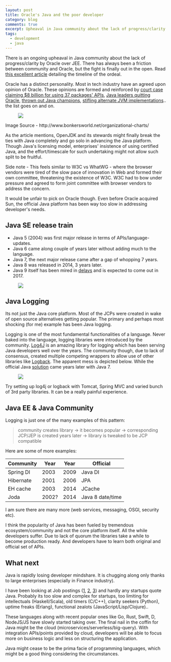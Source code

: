 ```yaml
---
layout: post
title: Oracle's Java and the poor developer
category: blog
comments: true
excerpt: Upheaval in Java community about the lack of progress/clarity by Oracle over JEE
tags: 
  - development
  - java
---
```


There is an ongoing upheaval in Java community about the lack of progress/clarity by Oracle over JEE. 
There has always been a friction between community and Oracle, but the fight is finally out in the open. 
Read [this excellent article](http://arstechnica.com/information-technology/2016/07/how-oracles-business-as-usual-is-threatening-to-kill-java/) detailing the timeline of the ordeal.  

Oracle has a distinct personality. Most in tech industry have an agreed upon opinion of Oracle. 
These opinions are formed and reinforced by [court case claiming $8 billion for using 37 packages' APIs](http://arstechnica.com/tech-policy/2016/03/oracle-will-seek-a-staggering-9-3-billion-in-2nd-trial-against-google/), 
[Java leaders quitting Oracle](http://www.eweek.com/c/a/Application-Development/Java-Creator-James-Gosling-Why-I-Quit-Oracle-813517), 
[thrown out Java champions](https://www.infoq.com/news/2015/09/oracle-purges-java-evangelists),
[stifling alternate JVM implementations](http://arstechnica.com/information-technology/2010/10/ibm-joins-openjdk-as-oracle-shuns-apache-harmony/).. the list goes on and on. 

 <figure>
     <a href="http://www.bonkersworld.net/organizational-charts/"><img src="{{ site.url }}/images/blog/oracle_chart.png"></a>
 </figure> 
Image Source - http://www.bonkersworld.net/organizational-charts/

As the article mentions, OpenJDK and its stewards might finally break the ties with Java completely and go solo in advancing the Java platform. 
Though Java's licensing model, enterprises' insistence of using certified Java, and the effort/timescale for such undertaking might not allow such split to be fruitful.     

Side note - This feels similar to W3C vs WhatWG - where the browser vendors were tired of the slow pace of innovation in Web and formed their own committee, 
threatening the existence of W3C. W3C had to bow under pressure and agreed to form joint committee with browser vendors to address the concern. 

It would be unfair to pick on Oracle though. Even before Oracle acquired Sun, the official Java platform has been way too slow in addressing developer's needs.

## Java SE release train

- Java 5 (2004) was first major release in terms of APIs/language-updates.   
- Java 6 came along couple of years later without adding much to the language.    
- Java 7, the next major release came after a gap of whopping 7 years.   
- Java 8 was released in 2014, 3 years later.  
- Java 9 itself has been mired in [delays](https://dzone.com/articles/oracle-announces-jigsaw-delays-push-java-9-launch) and is expected to come out in 2017.  

 <figure>
     <a href="{{ site.url }}/images/blog/java_timeline.png"><img src="{{ site.url }}/images/blog/java_timeline.png"></a>
 </figure> 

## Java Logging

Its not just the Java core platform. Most of the JCPs were created in wake of open source alternatives getting popular. 
The primary and perhaps most shocking (for me) example has been Java logging.   

Logging is one of the most fundamental functionalities of a language. Never baked into the language, logging libraries were introduced by the community. 
[Log4J](http://logging.apache.org/log4j) is an amazing library for logging which has been serving Java developers well over the years. 
The community though, due to lack of consensus, created multiple competing wrappers to allow use of other libraries like [Logback](http://logback.qos.ch). 
The apparent mess is depicted below. While the official Java [solution](http://docs.oracle.com/javase/7/docs/technotes/guides/logging/) came years later with Java 7.

 <figure>
     <a href="{{ site.url }}/images/blog/logging.png"><img src="{{ site.url }}/images/blog/logging.png"></a>
 </figure> 

Try setting up log4j or logback with Tomcat, Spring MVC and varied bunch of 3rd party libraries. It can be a really painful experience. 
 
## Java EE & Java Community

Logging is just one of the many examples of this pattern: 

> community creates library -> it becomes popular -> corresponding JCP/JEP is created years later -> library is tweaked to be JCP compatible 

Here are some of more examples: 

| Community | Year  | Year | Official         |
|-----------|-------|------|------------------|
| Spring DI | 2003  | 2009 | Java DI          |
| Hibernate | 2001  | 2006 | JPA              |
| EH cache  | 2003  | 2014 | JCache           |
| Joda      | 2002? | 2014 | Java 8 date/time |

I am sure there are many more (web services, messaging, OSGI, security etc). 

I think the popularity of Java has been fueled by tremendous ecosystem/community and not the core platform itself. 
All the while developers suffer. Due to lack of quorum the libraries take a while to become production ready. 
And developers have to learn both original and official set of APIs.  
    
## What next

Java is rapidly losing developer mindshare. It is chugging along only thanks to large enterprises (especially in Finance industry).  

I have been looking at Job postings ([1](http://stackoverflow.com/jobs?allowsremote=true), [2](https://remoteok.io/), [3](https://weworkremotely.com/)) and hardly any startups quote Java.
Probably its too slow and complex for startups, too limiting for intellectuals (Haskell/Scala), old timers (C/C++), clarity seekers (Python), uptime freaks (Erlang), functional zealots (JavaScript/Lisp/Clojure)..  

These languages along with recent popular ones like Go, Rust, Swift, D, NodeJS/JS have slowly started taking over.
The final nail in the coffin for Java might be the cloud (microservices/serverless/big-query). 
With integration APIs/points provided by cloud, developers will be able to focus more on business logic and less on structuring the application.  

Java might cease to be the prima facie of programming languages, which might be a good thing considering the circumstances. 
